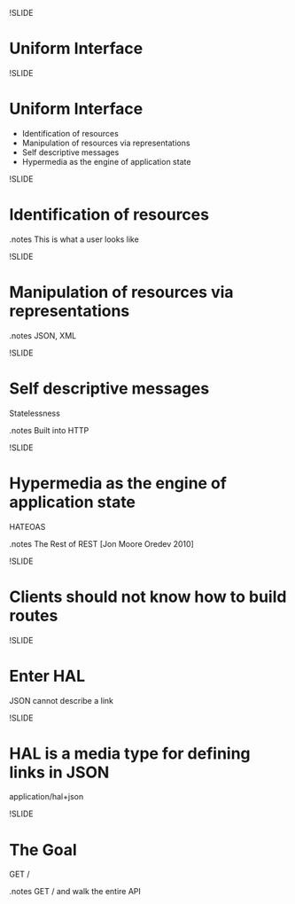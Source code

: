 !SLIDE
# Uniform Interface

!SLIDE
# Uniform Interface

* Identification of resources
* Manipulation of resources via representations
* Self descriptive messages
* Hypermedia as the engine of application state

!SLIDE
# Identification of resources

.notes This is what a user looks like

!SLIDE
# Manipulation of resources via representations

.notes JSON, XML

!SLIDE
# Self descriptive messages
Statelessness

.notes Built into HTTP

!SLIDE
# Hypermedia as the engine of application state

HATEOAS

.notes The Rest of REST [Jon Moore Oredev 2010]

!SLIDE
# Clients should not know how to build routes

!SLIDE
# Enter HAL

JSON cannot describe a link

!SLIDE
# HAL is a media type for defining links in JSON

application/hal+json

!SLIDE
# The Goal

GET /

.notes GET / and walk the entire API
